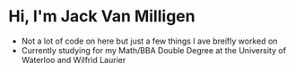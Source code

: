 # Hi, I'm Jack Van Milligen
- Not a lot of code on here but just a few things I ave breifly worked on
- Currently studying for my Math/BBA Double Degree at the University of Waterloo and Wilfrid Laurier

<!---
JackVM42/JackVM42 is a ✨ special ✨ repository because its `README.md` (this file) appears on your GitHub profile.
You can click the Preview link to take a look at your changes.
--->
